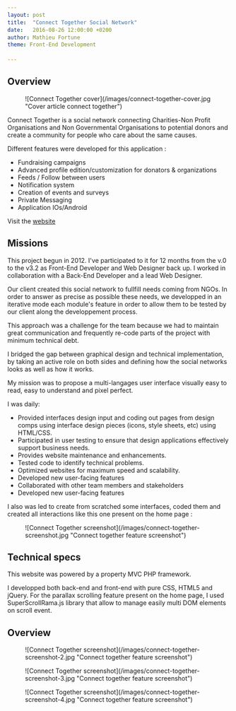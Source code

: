 ```yaml
---
layout: post
title:  "Connect Together Social Network"
date:   2016-08-26 12:00:00 +0200
author: Mathieu Fortune
theme: Front-End Development

---
```


## Overview

<figure markdown="1" class="text-center">
![Connect Together cover](/images/connect-together-cover.jpg "Cover article connect together")
</figure>

Connect Together is a social network connecting Charities-Non Profit Organisations and Non Governmental Organisations to potential donors and create a community for people who care about the same causes.

Different features were developed for this application :

* Fundraising campaigns
* Advanced profile edition/customization for donators & organizations
* Feeds / Follow between users
* Notification system
* Creation of events and surveys
* Private Messaging
* Application IOs/Android


Visit the [website](http://www.connecttogether.com// "Visit Connect Together website")

## Missions

This project begun in 2012. I've participated to it for 12 months from the v.0 to the v3.2 as Front-End Developer and Web Designer back up. I worked in collaboration with a Back-End Developer and a lead Web Designer.

Our client created this social network to fullfill needs coming from NGOs. In order to answer as precise as possible these needs, we developped in an iterative mode each module's feature in order to allow them to be tested by our client along the developpement process.

This approach was a challenge for the team because we had to maintain great communication and frequently re-code parts of the project with minimum technical debt.

I bridged the gap between graphical design and technical implementation, by taking an active role on both sides and defining how the social networks looks as well as how it works.

My mission was to propose a multi-langages user interface visually easy to read, easy to understand and pixel perfect.

I was daily:

* Provided interfaces design input and coding out pages from design comps using  interface design pieces (icons, style sheets, etc) using HTML/CSS.
* Participated in user testing to ensure that design applications effectively support business needs.
* Provides website maintenance and enhancements.
* Tested code to identify technical problems.
* Optimized websites for maximum speed and scalability.
* Developed new user-facing features
* Collaborated with other team members and stakeholders
* Developed new user-facing features

I also was led to create from scratched some interfaces, coded them and created all interactions like this one present on the home page :

<figure markdown="1" class="text-center">
![Connect Together screenshot](/images/connect-together-screenshot.jpg "Connect together feature screenshot")
</figure>


## Technical specs

This website was powered by a property MVC PHP framework.

I developped both back-end and front-end with pure CSS, HTML5 and jQuery. For the parallax scrolling feature present on the home page, I used SuperScrollRama.js library that allow to manage easily multi DOM elements on scroll event.


## Overview

<figure markdown="1" class="text-center">
![Connect Together screenshot](/images/connect-together-screenshot-2.jpg "Connect together feature screenshot")
</figure>
<figure markdown="1" class="text-center">
![Connect Together screenshot](/images/connect-together-screenshot-3.jpg "Connect together feature screenshot")
</figure>
<figure markdown="1" class="text-center">
![Connect Together screenshot](/images/connect-together-screenshot-4.jpg "Connect together feature screenshot")
</figure>


